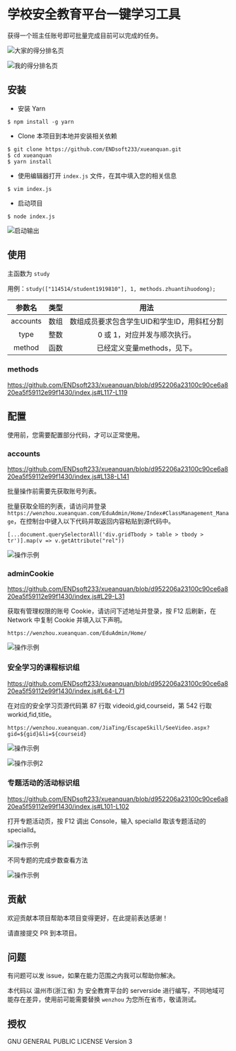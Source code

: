 # 学校安全教育平台一键学习工具

获得一个班主任账号即可批量完成目前可以完成的任务。

![大家的得分排名页](https://i.loli.net/2021/06/07/Rk9hoXgQ1lCJvrd.png)

![我的得分排名页](https://i.loli.net/2021/06/07/K1EJ9TYlzIbZgSp.png)

## 安装

 - 安装 Yarn
```
$ npm install -g yarn
```
 - Clone 本项目到本地并安装相关依赖
```
$ git clone https://github.com/ENDsoft233/xueanquan.git
$ cd xueanquan
$ yarn install
```
 - 使用编辑器打开 ```index.js``` 文件，在其中填入您的相关信息
```
$ vim index.js
```
 - 启动项目
```
$ node index.js
```

![启动输出](https://i.loli.net/2021/06/07/v1jUkxzaEhSVpcW.png)

## 使用

主函数为 ```study```

用例：```study(["114514/student1919810"], 1, methods.zhuantihuodong);```

|参数名|类型|用法|
| :------------: | :------------: | :------------: |
|accounts|数组|数组成员要求包含学生UID和学生ID，用斜杠分割|
|type|整数|0 或 1，对应并发与顺次执行。|
|method|函数|已经定义变量methods，见下。|

### methods

https://github.com/ENDsoft233/xueanquan/blob/d952206a23100c90ce6a820ea5f59112e99f1430/index.js#L117-L119

## 配置

使用前，您需要配置部分代码，才可以正常使用。

### accounts

https://github.com/ENDsoft233/xueanquan/blob/d952206a23100c90ce6a820ea5f59112e99f1430/index.js#L138-L141

批量操作前需要先获取账号列表。

批量获取全班的列表，请访问并登录 ```https://wenzhou.xueanquan.com/EduAdmin/Home/Index#ClassManagement_Manage```，在控制台中键入以下代码并取返回内容粘贴到源代码中。

```
[...document.querySelectorAll('div.gridTbody > table > tbody > tr')].map(v => v.getAttribute("rel"))
```

![操作示例](https://i.loli.net/2021/06/07/LlRh6DX2qISnxtF.png)

### adminCookie

https://github.com/ENDsoft233/xueanquan/blob/d952206a23100c90ce6a820ea5f59112e99f1430/index.js#L29-L31

获取有管理权限的账号 Cookie，请访问下述地址并登录，按 F12 后刷新，在 Network 中复制 Cookie 并填入以下声明。

```
https://wenzhou.xueanquan.com/EduAdmin/Home/
```

![操作示例](https://i.loli.net/2021/06/07/eG3XMQcI8vamyE9.png)

### 安全学习的课程标识组

https://github.com/ENDsoft233/xueanquan/blob/d952206a23100c90ce6a820ea5f59112e99f1430/index.js#L64-L71

在对应的安全学习页源代码第 87 行取 videoid,gid,courseid，第 542 行取 workid,fid,title。

```
https://wenzhou.xueanquan.com/JiaTing/EscapeSkill/SeeVideo.aspx?gid=${gid}&li=${courseid}
```

![操作示例](https://i.loli.net/2021/06/07/lnVykYiARUjMIuf.png)

![操作示例2](https://i.loli.net/2021/06/07/qtJ9vNY8nCrlgzM.png)

### 专题活动的活动标识组

https://github.com/ENDsoft233/xueanquan/blob/d952206a23100c90ce6a820ea5f59112e99f1430/index.js#L101-L102

打开专题活动页，按 F12 调出 Console，输入 specialId 取该专题活动的 specialId。

![操作示例](https://i.loli.net/2021/06/07/jkcyYEASrOiBVph.png)

不同专题的完成步数查看方法

![操作示例](https://i.loli.net/2021/06/07/wtvznAo5VbFalIy.png)

## 贡献

欢迎贡献本项目帮助本项目变得更好，在此提前表达感谢！

请直接提交 PR 到本项目。

## 问题

有问题可以发 issue，如果在能力范围之内我可以帮助你解决。

本代码以 温州市(浙江省) 为 安全教育平台的 serverside 进行编写，不同地域可能存在差异，使用前可能需要替换 ```wenzhou``` 为您所在省市，敬请测试。

## 授权

GNU GENERAL PUBLIC LICENSE Version 3
